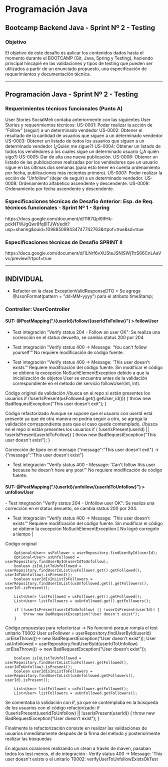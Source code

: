 <h1>Programación Java</h1>

<h2>Bootcamp Backend Java  - Sprint Nº 2 - Testing</h2>

<h3>Objetivo</h3>
El objetivo de este desafío es aplicar los contenidos dados hasta el momento durante el BOOTCAMP (Git, Java, Spring y Testing), haciendo principal hincapié en las validaciones y tipos de testing que pueden ser utilizados a partir de un enunciado propuesto, una especificación de requerimientos y documentación técnica.


*********************************************************************************************************

<h2>Programación Java - Sprint Nº 2 - Testing</h2>

<h3>Requerimientos técnicos funcionales (Punto A)</h3>
User Stories
SocialMeli contaba anteriormente con las siguientes User Stories y requerimientos técnicos:
US-0001: Poder realizar la acción de “Follow” (seguir) a un determinado vendedor
US-0002: Obtener el resultado de la cantidad de usuarios que siguen a un determinado vendedor
US-0003: Obtener un listado de todos los usuarios que siguen a un determinado vendedor (¿Quién me sigue?)
US-0004: Obtener un listado de todos los vendedores a los cuales sigue un determinado usuario (¿A quién sigo?)
US-0005: Dar de alta una nueva publicación.
US-0006: Obtener un listado de las publicaciones realizadas por los vendedores que un usuario sigue en las últimas dos semanas (para esto tener en cuenta ordenamiento por fecha, publicaciones más recientes primero).
US-0007: Poder realizar la acción de “Unfollow” (dejar de seguir) a un determinado vendedor.
US-0008: Ordenamiento alfabético ascendente y descendente.
US-0009: Ordenamiento por fecha ascendente y descendente.

<h3>Especificaciones técnicas de Desafío Anterior: Esp. de Req. técnicos funcionales - Sprint Nº 1 - Spring</h3>
https://docs.google.com/document/d/1187Qpl9lfHk-pckNTWJgQwr8fq6lTJWt/edit?usp=sharing&ouid=109885099434747742763&rtpof=true&sd=true

<h3>Especificaciones técnicas de Desafío SPRINT II</h3>
https://docs.google.com/document/d/1LNrf6vXUSteJSNlSWjTtrS66CnLAaVvc/preview?rtpof=true


*********************************************************************************************************

<h2> INDIVIDUAL </h2>

- Refactor en la clase ExceptionValidResponseDTO > Se agrega @JsonFormat(pattern = "dd-MM-yyyy") para el atributo timeStamp;



<h3>Controller: UserController</h3>

<h4>SUT: @PostMapping("/{userId}/follow/{userIdToFollow}") > followUser</h4>

- Test integración "Verify status 204 - Follow an user OK": 
Se realiza una corrección en el status devuelto, se cambia status 200 por 204. 

- Test integración "Verify status 400 -> Message: 'You can't follow yourself'"
No requiere modificación de código fuente. 

- Test integración "Verify status 400 -> Message: 'This user doesn't exists'"
Requiere modificación del código fuente. Sin modificar el código se obtiene la excepción NoSuchElementException debido a que la inicialización de objetos User se encuentra antes de la validación correspondiente en el método del servicio followUser(int, int).


Código original de validación
        //busca en el repo si están presentes los usuarios
        if (!userIsPresent(usFollowed.get().getUser_id())) {
            throw new BadRequestException("This user doesn't exit");
        }

Código refactorizado
Aunque se supone que el usuario con userId está presente ya que de otra manera no podría seguir a otro, se agrega la validación correspondiente para que el caso quede contemplado. 
        //busca en el repo si están presentes los usuarios
        if ( !userIsPresent(userId) || !userIsPresent(userIdToFollow)) {
            throw new BadRequestException("This user doesn't exist");
        }

Corrección de tipeo en el mensaje
{"message":"This user doesn't exit"} -> {"message":"This user doesn't exist"}

- Test integración "Verify status 400 - Message: 'Can't follow this user because he doesn't have any post'"
No requiere modificación de código fuente. 


<h4>SUT: @PostMapping("/{userId}/unfollow/{userIdToUnfollow}") > unfollowUser</h4>
- Test integración "Verify status 204 - Unfollow user OK": 
Se realiza una corrección en el status devuelto, se cambia status 200 por 204. 

- Test integración "Verify status 400 -> Message: 'This user doesn't exists'"
Requiere modificación del código fuente. Sin modificar el código se obtiene la excepción NoSuchElementException 
[ No logré corregirlo a tiempo ]

Código original 

        Optional<User> usFollower = userRepository.findUserById(userId);
        Optional<User> usUnfollowed = userRepository.findUserById(userIdToUnfollow);
        boolean isInListToUnfollowed = userRepository.findUserInList(usFollower.get().getFollowed(), userIdToUnfollow).isPresent();
        boolean userIdIsInListToFollowers = userRepository.findUserInList(usUnfollowed.get().getFollowers(), userId).isPresent();

        List<User> listFollowed = usFollower.get().getFollowed();
        List<User> listFollowers = usUnfollowed.get().getFollowers();

        if (!userIsPresent(userIdToUnfollow) || !userIsPresent(userId)) {
            throw new BadRequestException("User doesn't exist");
        }


Código propuestao para refactorizar -> No funcionó porque rompía el test unitario T0002
        User usFollower = userRepository.findUserById(userId)
                .orElseThrow(()-> new BadRequestException("User doesn't exist"));
        User usUnfollowed = userRepository.findUserById(userIdToUnfollow)
                .orElseThrow(() -> new BadRequestException("User doesn't exist"));

        boolean isInListToUnfollowed = userRepository.findUserInList(usFollower.getFollowed(), userIdToUnfollow).isPresent();
        boolean userIdIsInListToFollowers = userRepository.findUserInList(usUnfollowed.getFollowers(), userId).isPresent();

        List<User> listFollowed = usFollower.getFollowed();
        List<User> listFollowers = usUnfollowed.getFollowers();

Se comentaba la validación con if, ya que se contemplaba en la búsqueda de los usuarios con el código refactorizado: 
        if (!userIsPresent(userIdToUnfollow) || !userIsPresent(userId)) {
            throw new BadRequestException("User doesn't exist");
        }


Finalmente la refactorización consiste en realizar las validaciones de usuarios inmediatamente después de la firma del método y posteriormente realizar las búsquedas

En algunas ocasiones realizando un clean a través de maven, pasaban todos los test menos, el de integración : Verify status 400 -> Message: 'This user doesn't exists o el unitario T0002: verifyUserToUnfollowExistsOkTest

